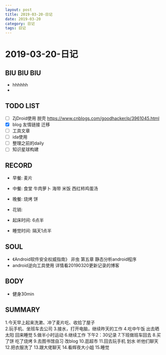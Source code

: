 ```yaml
---
layout: post
title: 2019-03-20-日记
date: 2019-03-20
category: 日记
tags: 日记
---
```

# 2019-03-20-日记
## BIU BIU BIU
- hhhhhh
- 
 
## TODO LIST
- [ ] ZjDroid使用 脱壳 https://www.cnblogs.com/goodhacker/p/3961045.html
- [x] blog 友情链接 迁移
- [ ] 工具文章
- [ ] ida使用
- [ ] 整理之前的daily
- [ ] 知识星球构建
 
## RECORD
- 早餐: 麦片 
- 中餐: 食堂 牛肉萝卜 海带 米饭 西红柿鸡蛋汤
- 晚餐: 烧烤 饼
 
- 花销:  
 
- 起床时间:  6点半
- 睡觉时间:  隔天1点半
 
## SOUL
- 《Android软件安全权威指南》 非虫
第五章 静态分析android程序
- android逆向工具使用 详情看20190320更新记录的博客
 
## BODY
- 健身30min
 
## SUMMARY
 
 1.今天早上起来洗漱、冲了麦片吃、收拾了屋子  
 2.玩手机、坐班车去公司
 3.接水，打开电脑，继续昨天的工作
 4.吃中午饭 出去晒太阳 回来睡觉
 5.做半小时运动
 6.继续工作 下午2：30记录
 7.下班做班车回去
 8.买了饼 吃了烧烤
 9.去图书馆自习 改blog
 10.逛超市
 11.回去玩手机 划水 听他们聊天
 12.把衣服洗了
 13.跟大佬聊天
 14.看辉夜大小姐
 15.睡觉

